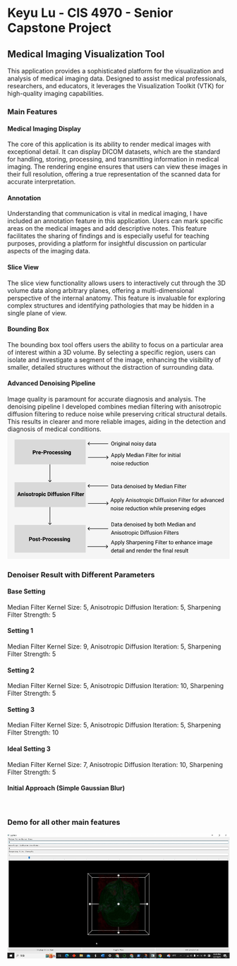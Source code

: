   # Keyu Lu - CIS 4970 - Senior Capstone Project
  ## Medical Imaging Visualization Tool
  
  This application provides a sophisticated platform for the visualization and analysis of medical imaging data. Designed to assist medical professionals, researchers, and educators, it leverages the Visualization Toolkit (VTK) for high-quality imaging capabilities.
  ### Main Features
  
  #### Medical Imaging Display

  The core of this application is its ability to render medical images with exceptional detail. It can display DICOM datasets, which are the standard for handling, storing, processing, and transmitting information in medical imaging. The rendering engine ensures that users can view these images in their full resolution, offering a true representation of the scanned data for accurate interpretation.
  
  #### Annotation
  
  Understanding that communication is vital in medical imaging, I have included an annotation feature in this application. Users can mark specific areas on the medical images and add descriptive notes. This feature facilitates the sharing of findings and is especially useful for teaching purposes, providing a platform for insightful discussion on particular aspects of the imaging data.
  
  #### Slice View
  
  The slice view functionality allows users to interactively cut through the 3D volume data along arbitrary planes, offering a multi-dimensional perspective of the internal anatomy. This feature is invaluable for exploring complex structures and identifying pathologies that may be hidden in a single plane of view.
  
  #### Bounding Box
  The bounding box tool offers users the ability to focus on a particular area of interest within a 3D volume. By selecting a specific region, users can isolate and investigate a segment of the image, enhancing the visibility of smaller, detailed structures without the distraction of surrounding data.
  
  #### Advanced Denoising Pipeline
  Image quality is paramount for accurate diagnosis and analysis. The denoising pipeline I developed combines median filtering with anisotropic diffusion filtering to reduce noise while preserving critical structural details. This results in clearer and more reliable images, aiding in the detection and diagnosis of medical conditions.
  ![Denoising Pipeline](https://github.com/uluyek/senior-capstone-project/blob/main/image/Denoising%20Pipeline.jpg)

  ### Denoiser Result with Different Parameters
  #### Base Setting
  Median Filter Kernel Size: 5, Anisotropic Diffusion Iteration: 5, Sharpening Filter Strength: 5
  ![]()

  #### Setting 1
  Median Filter Kernel Size: 9, Anisotropic Diffusion Iteration: 5, Sharpening Filter Strength: 5
  ![]()

  #### Setting 2
  Median Filter Kernel Size: 5, Anisotropic Diffusion Iteration: 10, Sharpening Filter Strength: 5
  ![]()

  #### Setting 3
  Median Filter Kernel Size: 5, Anisotropic Diffusion Iteration: 5, Sharpening Filter Strength: 10
  ![]()

  #### Ideal Setting 3
  Median Filter Kernel Size: 7, Anisotropic Diffusion Iteration: 10, Sharpening Filter Strength: 5
  ![]()
  
  #### Initial Approach (Simple Gaussian Blur)
  ![]()


  ### Demo for all other main features
  
  ![](https://github.com/uluyek/senior-capstone-project/blob/main/Other%20Features.gif)
